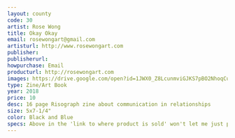 ```yaml
---
layout: county 
code: 30
artist: Rose Wong
title: Okay Okay
email: rosewongart@gmail.com
artisturl: http://www.rosewongart.com
publisher: 
publisherurl: 
howpurchase: Email
producturl: http://rosewongart.com
images: https://drive.google.com/open?id=1JWX0_Z8LcunmviGJKS7pBO2NhoqCu3UN, https://drive.google.com/open?id=1b0JZiMXQD9zuXqhsKLxB282Sh3w5a3m_, https://drive.google.com/open?id=1D3TVR4n6Euf0j4iWL39frRsgEr1T4azT, https://drive.google.com/open?id=1s8-3m0cXWD8dr30jyDADYRz4XjjFEhkr
type: Zine/Art Book
year: 2018
price: 10
desc: 16 page Risograph zine about communication in relationships
size: 5x7-1/4"
color: Black and Blue
specs: Above in the 'link to where product is sold' won't let me just put in my email so I put my website
---
```


